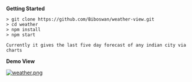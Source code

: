 **Getting Started** 

```
> git clone https://github.com/Biboswan/weather-view.git
> cd weather
> npm install
> npm start
```

```
Currently it gives the last five day forecast of any indian city via charts 
```

**Demo View**

[![weather.png](https://s5.postimg.org/js9fw01sn/weather.png)](https://postimg.org/image/f6dbnng9f/)
